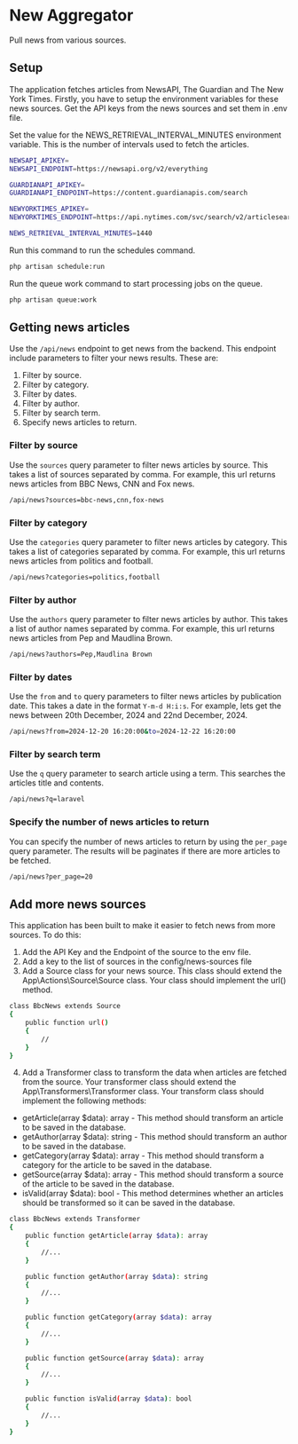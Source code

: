 # New Aggregator

Pull news from various sources.

## Setup

The application fetches articles from NewsAPI, The Guardian and The New York Times.
Firstly, you have to setup the environment variables for these news sources.
Get the API keys from the news sources and set them in .env file.

Set the value for the NEWS_RETRIEVAL_INTERVAL_MINUTES environment variable. This is the number of intervals used to fetch the articles. 

```sh
NEWSAPI_APIKEY=
NEWSAPI_ENDPOINT=https://newsapi.org/v2/everything

GUARDIANAPI_APIKEY=
GUARDIANAPI_ENDPOINT=https://content.guardianapis.com/search

NEWYORKTIMES_APIKEY=
NEWYORKTIMES_ENDPOINT=https://api.nytimes.com/svc/search/v2/articlesearch.json

NEWS_RETRIEVAL_INTERVAL_MINUTES=1440
```

Run this command to run the schedules command.
```sh
php artisan schedule:run
```

Run the queue work command to start processing jobs on the queue.
```sh
php artisan queue:work
```

## Getting news articles
Use the `/api/news` endpoint to get news from the backend. This endpoint include parameters to filter your news results. These are:
1. Filter by source.
2. Filter by category.
3. Filter by dates.
4. Filter by author.
5. Filter by search term.
6. Specify news articles to return.

### Filter by source
Use the `sources` query parameter to filter news articles by source. This takes a list of sources separated by comma. For example, this url returns news articles from BBC News, CNN and Fox news.
```sh
/api/news?sources=bbc-news,cnn,fox-news
```

### Filter by category
Use the `categories` query parameter to filter news articles by category. This takes a list of categories separated by comma. For example, this url returns news articles from politics and football.
```sh
/api/news?categories=politics,football
```

### Filter by author
Use the `authors` query parameter to filter news articles by author. This takes a list of author names separated by comma. For example, this url returns news articles from Pep and Maudlina Brown.
```sh
/api/news?authors=Pep,Maudlina Brown
```

### Filter by dates
Use the `from` and `to` query parameters to filter news articles by publication date. This takes a date in the format `Y-m-d H:i:s`. For example, lets get the news between 20th December, 2024 and 22nd December, 2024.
```sh
/api/news?from=2024-12-20 16:20:00&to=2024-12-22 16:20:00
```

### Filter by search term
Use the `q` query parameter to search article using a term. This searches the articles title and contents.
```sh
/api/news?q=laravel
```

### Specify the number of news articles to return
You can specify the number of news articles to return by using the `per_page` query parameter. The results will be paginates if there are more articles to be fetched.
```sh
/api/news?per_page=20
```

## Add more news sources
This application has been built to make it easier to fetch news from more sources. To do this:

1. Add the API Key and the Endpoint of the source to the env file.
2. Add a key to the list of sources in the config/news-sources file
3. Add a Source class for your news source.
This class should extend the App\Actions\Source\Source class. Your class should implement the url() method.

```sh
class BbcNews extends Source
{
    public function url()
    {
        //
    }
}
```
4. Add a Transformer class to transform the data when articles are fetched from the source. Your transformer class should extend the App\Transformers\Transformer class.
Your transform class should implement the following methods:
- getArticle(array $data): array - This method should transform an article to be saved in the database.
- getAuthor(array $data): string - This method should transform an author to be saved in the database.
- getCategory(array $data): array - This method should transform a category for the article to be saved in the database.
- getSource(array $data): array - This method should transform a source of the article to be saved in the database.
- isValid(array $data): bool - This method determines whether an articles should be transformed so it can be saved in the database.
```sh
class BbcNews extends Transformer
{
    public function getArticle(array $data): array
    {
        //...
    }

    public function getAuthor(array $data): string
    {
        //...
    }

    public function getCategory(array $data): array
    {
        //...
    }

    public function getSource(array $data): array
    {
        //...
    }

    public function isValid(array $data): bool
    {
        //...
    }
}
```
